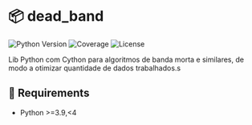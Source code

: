 # 📦 dead_band

![Python Version](https://img.shields.io/badge/python->=3.9,<4-blue.svg)
![Coverage](https://img.shields.io/badge/coverage-100.0%25-brightgreen.svg)
![License](https://img.shields.io/badge/license-MIT-green.svg)

Lib Python com Cython para algoritmos de banda morta e similares, de modo a otimizar quantidade de dados trabalhados.s

## 🚀 Requirements

- Python >=3.9,<4

